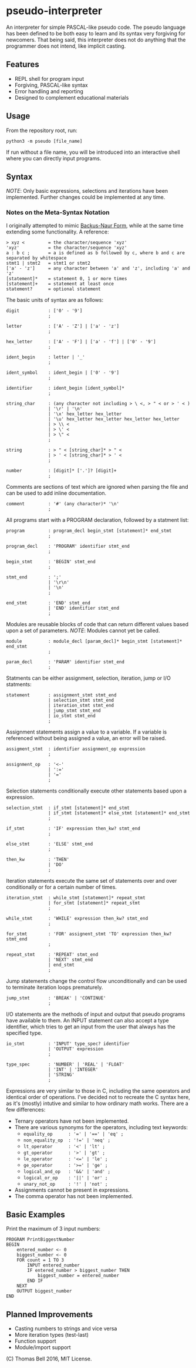 # pseudo-interpreter

An interpreter for simple PASCAL-like pseudo code.
The pseudo language has been defined to be both easy to learn and its syntax very forgiving for newcomers.
That being said, this interpreter does not do anything that the programmer does not intend, like implicit casting.

## Features

* REPL shell for program input
* Forgiving, PASCAL-like syntax
* Error handling and reporting
* Designed to complement educational materials

## Usage

From the repository root, run:

    python3 -m pseudo [file_name]

If run without a file name, you will be introduced into an interactive shell where you can directly input programs.

## Syntax

_NOTE_: Only basic expressions, selections and iterations have been implemented. Further changes could be implemented at any time.

### Notes on the Meta-Syntax Notation

I originally attempted to mimic [Backus-Naur Form](https://en.wikipedia.org/wiki/Backus-Naur_Form), while at the same time extending some functionality.
A reference:

    > xyz <         = the character/sequence 'xyz'
    'xyz'           = the character/sequence 'xyz'
    a : b c ;       = a is defined as b followed by c, where b and c are separated by whitespace
    stmt1 | stmt2   = stmt1 or stmt2
    ['a' - 'z']     = any character between 'a' and 'z', including 'a' and 'z'
    [statement]*    = statement 0, 1 or more times
    [statement]+    = statement at least once
    statement?      = optional statement

The basic units of syntax are as follows:

    digit           : ['0' - '9']
                    ;

    letter          : ['A' - 'Z'] | ['a' - 'z']
                    ;

    hex_letter      : ['A' - 'F'] | ['a' - 'f'] | ['0' - '9']
                    ;

    ident_begin     : letter | '_'
                    ;

    ident_symbol    : ident_begin | ['0' - '9']
                    ;

    identifier      : ident_begin [ident_symbol]*
                    ;

    string_char     : (any character not including > \ <, > " < or > ' < )
                    | '\r' | '\n'
                    | '\x' hex_letter hex_letter
                    | '\u' hex_letter hex_letter hex_letter hex_letter
                    | > \\ <
                    | > \' <
                    | > \" <
                    ;

    string          : > " < [string_char]* > " <
                    | > ' < [string_char]* > ' <
                    ;

    number          : [digit]* ['.']? [digit]+
                    ;

Comments are sections of text which are ignored when parsing the file and can be used to add inline documentation.

    comment         : '#' (any character)* '\n'
                    ;

All programs start with a PROGRAM declaration, followed by a statment list:

    program         : program_decl begin_stmt [statement]* end_stmt
                    ;

    program_decl    : 'PROGRAM' identifier stmt_end
                    ;

    begin_stmt      : 'BEGIN' stmt_end
                    ;

    stmt_end        : ';'
                    | '\r\n'
                    | '\n'
                    ;

    end_stmt        : 'END' stmt_end
                    | 'END' identifier stmt_end
                    ;

Modules are reusable blocks of code that can return different values based upon a set of parameters.
_NOTE_: Modules cannot yet be called.

    module          : module_decl [param_decl]* begin_stmt [statement]* end_stmt
                    ;

    param_decl      : 'PARAM' identifier stmt_end
                    ;

Statments can be either assignment, selection, iteration, jump or I/O statments:

    statement       : assignment_stmt stmt_end
                    | selection_stmt stmt_end
                    | iteration_stmt stmt_end
                    | jump_stmt stmt_end
                    | io_stmt stmt_end
                    ;

Assignment statements assign a value to a variable.
If a variable is referenced without being assigned a value, an error will be raised.

    assigment_stmt  : identifier assignment_op expression
                    ;

    assignment_op   : '<-'
                    | ':='
                    | '='
                    ;

Selection statements conditionally execute other statements based upon a expression.

    selection_stmt  : if_stmt [statement]* end_stmt
                    | if_stmt [statement]* else_stmt [statement]* end_stmt
                    ;

    if_stmt         : 'IF' expression then_kw? stmt_end
                    ;

    else_stmt       : 'ELSE' stmt_end
                    ;

    then_kw         : 'THEN'
                    | 'DO'
                    ;

Iteration statements execute the same set of statements over and over conditionally or for a certain number of times.

    iteration_stmt  : while_stmt [statement]* repeat_stmt
                    | for_stmt [statement]* repeat_stmt
                    ;

    while_stmt      : 'WHILE' expression then_kw? stmt_end
                    ;

    for_stmt        : 'FOR' assignent_stmt 'TO' expression then_kw? stmt_end
                    ;

    repeat_stmt     : 'REPEAT' stmt_end
                    | 'NEXT' stmt_end
                    | end_stmt
                    ;

Jump statements change the control flow unconditionally and can be used to terminate iteration loops prematurely.

    jump_stmt       : 'BREAK' | 'CONTINUE'
                    ;

I/O statements are the methods of input and output that pseudo programs have available to them.
An INPUT statement can also accept a type identifier, which tries to get an input from the user that always has the
specified type.

    io_stmt         : 'INPUT' type_spec? identifier
                    | 'OUTPUT' expression
                    ;

    type_spec       : 'NUMBER' | 'REAL' | 'FLOAT'
                    | 'INT' | 'INTEGER'
                    | 'STRING'
                    ;

Expressions are very similar to those in C, including the same operators and identical order of operations.
I've decided not to recreate the C syntax here, as it's (mostly) intutive and similar to how ordinary math works.
There are a few differences:

* Ternary operators have not been implemented.
* There are various synonyms for the operators, including text keywords:
    * `equality_op      : '=' | '==' | 'eq' ;`
    * `non_equality_op  : '!=' | 'neq' ;`
    * `lt_operator      : '<' | 'lt' ;`
    * `gt_operator      : '>' | 'gt' ;`
    * `le_operator      : '<=' | 'le' ;`
    * `ge_operator      : '>=' | 'ge' ;`
    * `logical_and_op   : '&&' | 'and' ;`
    * `logical_or_op    : '||' | 'or' ;`
    * `unary_not_op     : '!' | 'not' ;`
* Assignments cannot be present in expressions.
* The comma operator has not been implemented.

## Basic Examples

Print the maximum of 3 input numbers:

    PROGRAM PrintBiggestNumber
    BEGIN
        entered_number <- 0
        biggest_number <- 0
        FOR count = 1 TO 3
            INPUT entered_number
            IF entered_number > biggest_number THEN
                biggest_number = entered_number
            END IF
        NEXT
        OUTPUT biggest_number
    END

## Planned Improvements

* Casting numbers to strings and vice versa
* More iteration types (test-last)
* Function support
* Module/import support

(C) Thomas Bell 2016, MIT License.

    
